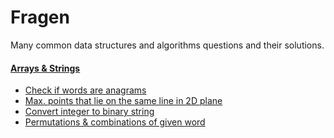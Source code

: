 Fragen
=======

Many common data structures and algorithms questions and their solutions.

#### [Arrays & Strings](src/com/arrays_strings)

- [Check if words are anagrams](src/com/arrays_strings/Anagrams.java)
- [Max. points that lie on the same line in 2D plane](src/com/array_strings/MaxPointsOnLineIn2DPlane.java)
- [Convert integer to binary string](src/com/array_strings/ConvertIntToBinaryStr.java)
- [Permutations & combinations of given word](src/com/array_strings/Permute.C)